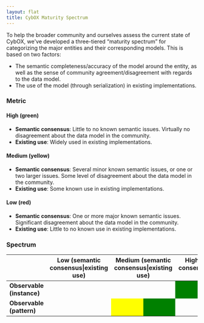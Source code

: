 ```yaml
---
layout: flat
title: CybOX Maturity Spectrum
---
```


To help the broader community and ourselves assess the current state of CybOX, we've developed a three-tiered “maturity spectrum” for categorizing the major entities and their corresponding models. This is based on two factors:

* The semantic completeness/accuracy of the model around the entity, as well as the sense of community agreement/disagreement with regards to the data model.
* The use of the model (through serialization) in existing implementations.

### Metric

#### High (green)
* **Semantic consensus**: Little to no known semantic issues. Virtually no disagreement about the data model in the community.
* **Existing use**: Widely used in existing implementations.

#### Medium (yellow)
* **Semantic consensus**: Several minor known semantic issues, or one or two larger issues. Some level of disagreement about the data model in the community.
* **Existing use**: Some known use in existing implementations.

#### Low (red)
* **Semantic consensus**: One or more major known semantic issues. Significant disagreement about the data model in the community.
* **Existing use**: Little to no known use in existing implementations.

### Spectrum

<table>
<thead>
<tr>
  <th></th>
  <th colspan="2">Low (semantic consensus|existing use)</th>
  <th colspan="2">Medium (semantic consensus|existing use)</th>
  <th colspan="2">High (semantic consensus|existing use)</th>
</tr>
</thead>
<tbody>
<tr>
  <td><b>Observable (instance)</b></td>
  <td colspan="2"></td>
  <td colspan="2"></td>
  <td style="background-color: green;"></td>
  <td style="background-color: green;"></td>
</tr>
<tr>
  <td><b>Observable (pattern)</b></td>
  <td colspan="2"></td>
  <td style="background-color: yellow;"></td>
  <td style="background-color: green;"></td>
  <td colspan="2"></td>
</tr>
</tbody>
</table>
